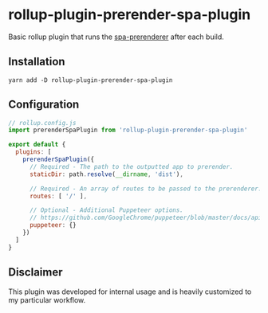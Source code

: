 # rollup-plugin-prerender-spa-plugin

Basic rollup plugin that runs the [spa-prerenderer](https://github.com/chrisvfritz/prerender-spa-plugin) after each build.

## Installation

`yarn add -D rollup-plugin-prerender-spa-plugin`


## Configuration

```js
// rollup.config.js
import prerenderSpaPlugin from 'rollup-plugin-prerender-spa-plugin'

export default {
  plugins: [
    prerenderSpaPlugin({
      // Required - The path to the outputted app to prerender.
      staticDir: path.resolve(__dirname, 'dist'),

      // Required - An array of routes to be passed to the prerenderer.
      routes: [ '/' ],

      // Optional - Additional Puppeteer options.
      // https://github.com/GoogleChrome/puppeteer/blob/master/docs/api.md#puppeteerlaunchoptions
      puppeteer: {}
    })
  ]
}
```

## Disclaimer

This plugin was developed for internal usage and is heavily customized to my particular workflow.
